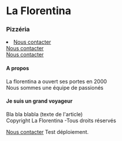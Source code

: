 <!DOCTYPE html>
<html>
<head>
  <title>La Florentina</title>
</head>
<body>
<h1>La Florentina</h1>
<h3>Pizzéria</h3>
<li>
<a href="#contact"> Nous contacter</a><br>
<a href="#contact"> Nous contacter</a><br>
<a href="#contact"> Nous contacter</a><br>
</li>

<h4>A propos</h4>
<p>La florentina a ouvert ses portes en 2000<br>
Nous sommes une équipe de passionés</p>
<h4>Je suis un grand voyageur</h4>
<p>Bla bla blabla (texte de l'article)<br>
Copyright La Florentina -Tous droits réservés</p>
<a href="#contact"> Nous contacter</a>
Test déploiement.
</body>
</html>